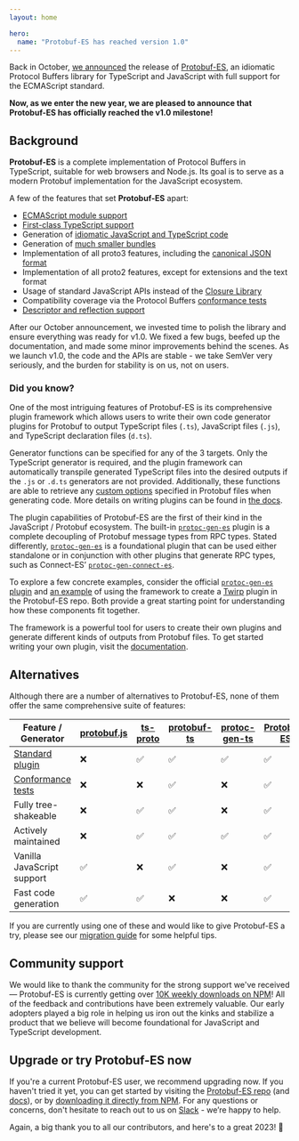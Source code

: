 ```yaml
---
layout: home

hero:
  name: "Protobuf-ES has reached version 1.0"
---
```


Back in October, [we announced](/blog/protobuf-es-the-protocol-buffers-typescript-javascript-runtime-we-all-deserve/index.md) the release of [Protobuf-ES](https://github.com/bufbuild/protobuf-es/), an idiomatic Protocol Buffers library for TypeScript and JavaScript with full support for the ECMAScript standard.

**Now, as we enter the new year, we are pleased to announce that Protobuf-ES has officially reached the v1.0 milestone!**

## Background

**Protobuf-ES** is a complete implementation of Protocol Buffers in TypeScript, suitable for web browsers and Node.js. Its goal is to serve as a modern Protobuf implementation for the JavaScript ecosystem.

A few of the features that set **Protobuf-ES** apart:

- [ECMAScript module support](/blog/protobuf-es-the-protocol-buffers-typescript-javascript-runtime-we-all-deserve/index.md#ecmascript-module-support)
- [First-class TypeScript support](/blog/protobuf-es-the-protocol-buffers-typescript-javascript-runtime-we-all-deserve/index.md#first-class-typescript-support)
- Generation of [idiomatic JavaScript and TypeScript code](https://github.com/bufbuild/protobuf-es/blob/main/docs/generated_code.md)
- Generation of [much smaller bundles](https://github.com/bufbuild/protobuf-es/blob/main/packages/bundle-size)
- Implementation of all proto3 features, including the [canonical JSON format](https://developers.google.com/protocol-buffers/docs/proto3#json)
- Implementation of all proto2 features, except for extensions and the text format
- Usage of standard JavaScript APIs instead of the [Closure Library](http://googlecode.blogspot.com/2009/11/introducing-closure-tools.html)
- Compatibility coverage via the Protocol Buffers [conformance tests](https://github.com/bufbuild/protobuf-es/blob/main/packages/protobuf-conformance)
- [Descriptor and reflection support](https://github.com/bufbuild/protobuf-es/blob/main/docs/runtime_api.md#reflection)

After our October announcement, we invested time to polish the library and ensure everything was ready for v1.0. We fixed a few bugs, beefed up the documentation, and made some minor improvements behind the scenes. As we launch v1.0, the code and the APIs are stable - we take SemVer very seriously, and the burden for stability is on us, not on users.

### Did you know?

One of the most intriguing features of Protobuf-ES is its comprehensive plugin framework which allows users to write their own code generator plugins for Protobuf to output TypeScript files (`.ts`), JavaScript files (`.js`), and TypeScript declaration files (`d.ts`).

Generator functions can be specified for any of the 3 targets. Only the TypeScript generator is required, and the plugin framework can automatically transpile generated TypeScript files into the desired outputs if the `.js` or `.d.ts` generators are not provided. Additionally, these functions are able to retrieve any [custom options](https://developers.google.com/protocol-buffers/docs/proto3#customoptions) specified in Protobuf files when generating code. More details on writing plugins can be found in [the docs](https://github.com/bufbuild/protobuf-es/blob/main/docs/writing_plugins.md#providing-generator-functions).

The plugin capabilities of Protobuf-ES are the first of their kind in the JavaScript / Protobuf ecosystem. The built-in [`protoc-gen-es`](https://github.com/bufbuild/protobuf-es/tree/main/packages/protoc-gen-es) plugin is a complete decoupling of Protobuf message types from RPC types. Stated differently, [`protoc-gen-es`](https://github.com/bufbuild/protobuf-es/tree/main/packages/protoc-gen-es) is a foundational plugin that can be used either standalone or in conjunction with other plugins that generate RPC types, such as Connect-ES’ [`protoc-gen-connect-es`](https://github.com/connectrpc/connect-es/tree/main/packages/protoc-gen-connect-es).

To explore a few concrete examples, consider the official [`protoc-gen-es` plugin](https://github.com/bufbuild/protobuf-es/tree/main/packages/protoc-gen-es) and [an example](https://github.com/bufbuild/protobuf-es/tree/main/packages/protoplugin-example) of using the framework to create a [Twirp](https://twitchtv.github.io/twirp/docs/spec_v7.html) plugin in the Protobuf-ES repo. Both provide a great starting point for understanding how these components fit together.

The framework is a powerful tool for users to create their own plugins and generate different kinds of outputs from Protobuf files. To get started writing your own plugin, visit the [documentation](https://github.com/bufbuild/protobuf-es/blob/main/docs/writing_plugins.md).

## Alternatives

Although there are a number of alternatives to Protobuf-ES, none of them offer the same comprehensive suite of features:

| Feature / Generator                                                                                                                       | [protobuf.js](https://github.com/protobufjs/protobuf.js) | [ts-proto](https://github.com/stephenh/ts-proto) | [protobuf-ts](https://github.com/timostamm/protobuf-ts) | [protoc-gen-ts](https://github.com/thesayyn/protoc-gen-ts) | [Protobuf-ES](https://github.com/bufbuild/protobuf-es) |
| ----------------------------------------------------------------------------------------------------------------------------------------- | -------------------------------------------------------- | ------------------------------------------------ | ------------------------------------------------------- | ---------------------------------------------------------- | ------------------------------------------------------ |
| [Standard plugin](/docs/reference/images/index.md#plugins)                                                                                | ❌                                                       | ✅                                               | ✅                                                      | ✅                                                         | ✅                                                     |
| [Conformance tests](https://github.com/protocolbuffers/protobuf/tree/main/conformance#protocol-buffers---googles-data-interchange-format) | ❌                                                       | ❌                                               | ✅                                                      | ❌                                                         | ✅                                                     |
| Fully tree-shakeable                                                                                                                      | ❌                                                       | ✅                                               | ✅                                                      | ❌                                                         | ✅                                                     |
| Actively maintained                                                                                                                       | ❌                                                       | ✅                                               | ✅                                                      | ✅                                                         | ✅                                                     |
| Vanilla JavaScript support                                                                                                                | ✅                                                       | ❌                                               | ✅                                                      | ❌                                                         | ✅                                                     |
| Fast code generation                                                                                                                      | ✅                                                       | ✅                                               | ❌                                                      | ❌                                                         | ✅                                                     |

If you are currently using one of these and would like to give Protobuf-ES a try, please see our [migration guide](https://github.com/bufbuild/protobuf-es/blob/main/docs/migrating.md) for some helpful tips.

## Community support

We would like to thank the community for the strong support we've received — Protobuf-ES is currently getting over [10K weekly downloads on NPM](https://www.npmjs.com/package/@bufbuild/protobuf)! All of the feedback and contributions have been extremely valuable. Our early adopters played a big role in helping us iron out the kinks and stabilize a product that we believe will become foundational for JavaScript and TypeScript development.

## Upgrade or try Protobuf-ES now

If you're a current Protobuf-ES user, we recommend upgrading now. If you haven't tried it yet, you can get started by visiting the [Protobuf-ES repo](https://github.com/bufbuild/protobuf-es/) (and [docs](https://github.com/bufbuild/protobuf-es#documentation)), or by [downloading it directly from NPM](https://www.npmjs.com/package/@bufbuild/protobuf). For any questions or concerns, don't hesitate to reach out to us on [Slack](https://buf.build/b/slack) - we’re happy to help.

Again, a big thank you to all our contributors, and here's to a great 2023! 🎉

‍
